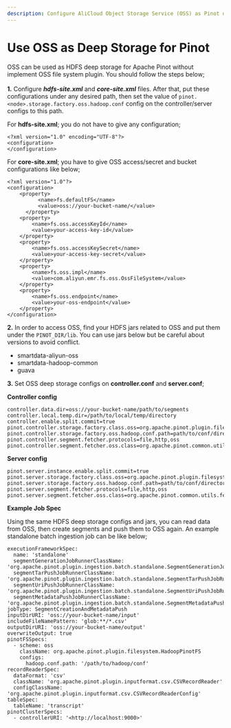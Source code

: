 ```yaml
---
description: Configure AliCloud Object Storage Service (OSS) as Pinot deep storage
---
```


# Use OSS as Deep Storage for Pinot

OSS can be used as HDFS deep storage for Apache Pinot without implement OSS file system plugin. You should follow the steps below;\
\
**1.** Configure _**hdfs-site.xml**_ and _**core-site.xml**_ files. After that, put these configurations under any desired path, then set the value of `pinot.<node>.storage.factory.oss.hadoop.conf` config on the controller/server configs to this path.

For **hdfs-site.xml**; you do not have to give any configuration;

```
<?xml version="1.0" encoding="UTF-8"?>
<configuration>
</configuration>
```

For **core-site.xml**; you have to give OSS access/secret and bucket configurations like below;

```
<?xml version="1.0"?>
<configuration>
    <property>
	      <name>fs.defaultFS</name>
	      <value>oss://your-bucket-name/</value>
	  </property>
    <property>
        <name>fs.oss.accessKeyId</name>
        <value>your-access-key-id</value>
    </property>
    <property>
        <name>fs.oss.accessKeySecret</name>
        <value>your-access-key-secret</value>
    </property>
    <property>
        <name>fs.oss.impl</name>
        <value>com.aliyun.emr.fs.oss.OssFileSystem</value>
    </property>
    <property>
        <name>fs.oss.endpoint</name>
        <value>your-oss-endpoint</value>
    </property>
</configuration>
```

**2.** In order to access OSS, find your HDFS jars related to OSS and put them under the `PINOT_DIR/lib`. You can use jars below but be careful about versions to avoid conflict.

* smartdata-aliyun-oss&#x20;
* smartdata-hadoop-common
* guava

**3.** Set OSS deep storage configs on **controller.conf** and **server.conf**;

**Controller config**

```
controller.data.dir=oss://your-bucket-name/path/to/segments
controller.local.temp.dir=/path/to/local/temp/directory
controller.enable.split.commit=true
pinot.controller.storage.factory.class.oss=org.apache.pinot.plugin.filesystem.HadoopPinotFS
pinot.controller.storage.factory.oss.hadoop.conf.path=path/to/conf/directory/
pinot.controller.segment.fetcher.protocols=file,http,oss
pinot.controller.segment.fetcher.oss.class=org.apache.pinot.common.utils.fetcher.PinotFSSegmentFetcher
```

**Server config**

```
pinot.server.instance.enable.split.commit=true
pinot.server.storage.factory.class.oss=org.apache.pinot.plugin.filesystem.HadoopPinotFS
pinot.server.storage.factory.oss.hadoop.conf.path=path/to/conf/directory/
pinot.server.segment.fetcher.protocols=file,http,oss
pinot.server.segment.fetcher.oss.class=org.apache.pinot.common.utils.fetcher.PinotFSSegmentFetcher
```

**Example Job Spec**

Using the same HDFS deep storage configs and jars, you can read data from OSS, then create segments and push them to OSS again. An example standalone batch ingestion job can be like below;

```
executionFrameworkSpec:
  name: 'standalone'
  segmentGenerationJobRunnerClassName: 'org.apache.pinot.plugin.ingestion.batch.standalone.SegmentGenerationJobRunner'
  segmentTarPushJobRunnerClassName: 'org.apache.pinot.plugin.ingestion.batch.standalone.SegmentTarPushJobRunner'
  segmentUriPushJobRunnerClassName: 'org.apache.pinot.plugin.ingestion.batch.standalone.SegmentUriPushJobRunner'
  segmentMetadataPushJobRunnerClassName: 'org.apache.pinot.plugin.ingestion.batch.standalone.SegmentMetadataPushJobRunner'
jobType: SegmentCreationAndMetadataPush
inputDirURI: 'oss://your-bucket-name/input'
includeFileNamePattern: 'glob:**/*.csv'
outputDirURI: 'oss://your-bucket-name/output'
overwriteOutput: true
pinotFSSpecs:
  - scheme: oss
    className: org.apache.pinot.plugin.filesystem.HadoopPinotFS
    configs:
      hadoop.conf.path: '/path/to/hadoop/conf'
recordReaderSpec:
  dataFormat: 'csv'
  className: 'org.apache.pinot.plugin.inputformat.csv.CSVRecordReader'
  configClassName: 'org.apache.pinot.plugin.inputformat.csv.CSVRecordReaderConfig'
tableSpec:
  tableName: 'transcript'
pinotClusterSpecs:
  - controllerURI: '<http://localhost:9000>'

```
